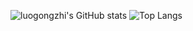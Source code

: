 <!--
### Hi there 👋
**luogongzhi/luogongzhi** is a ✨ _special_ ✨ repository because its `README.md` (this file) appears on your GitHub profile.

Here are some ideas to get you started:

- 🔭 I’m currently working on ...
- 🌱 I’m currently learning ...
- 👯 I’m looking to collaborate on ...
- 🤔 I’m looking for help with ...
- 💬 Ask me about ...
- 📫 How to reach me: ...
- 😄 Pronouns: ...
- ⚡ Fun fact: ...
-->
![luogongzhi's GitHub stats](https://github-readme-stats.vercel.app/api?username=luogongzhi&show_icons=true)
![Top Langs](https://github-readme-stats.vercel.app/api/top-langs/?username=luogongzhi&layout=compact)
